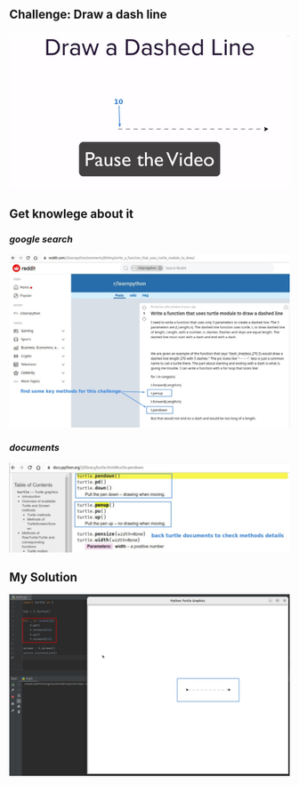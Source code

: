 ## **Challenge: Draw a dash line**

![Alt challenge](pic/01.jpg)

## **Get knowlege about it**

### _google search_

![Alt google](pic/02.jpg)

### _documents_

![Alt document](pic/03.jpg)

## **My Solution**

![Alt solution](pic/04.jpg)
